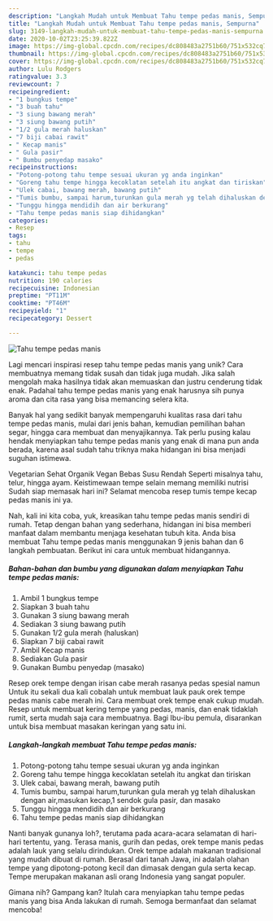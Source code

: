 ```yaml
---
description: "Langkah Mudah untuk Membuat Tahu tempe pedas manis, Sempurna"
title: "Langkah Mudah untuk Membuat Tahu tempe pedas manis, Sempurna"
slug: 3149-langkah-mudah-untuk-membuat-tahu-tempe-pedas-manis-sempurna
date: 2020-10-02T23:25:39.822Z
image: https://img-global.cpcdn.com/recipes/dc808483a2751b60/751x532cq70/tahu-tempe-pedas-manis-foto-resep-utama.jpg
thumbnail: https://img-global.cpcdn.com/recipes/dc808483a2751b60/751x532cq70/tahu-tempe-pedas-manis-foto-resep-utama.jpg
cover: https://img-global.cpcdn.com/recipes/dc808483a2751b60/751x532cq70/tahu-tempe-pedas-manis-foto-resep-utama.jpg
author: Lulu Rodgers
ratingvalue: 3.3
reviewcount: 7
recipeingredient:
- "1 bungkus tempe"
- "3 buah tahu"
- "3 siung bawang merah"
- "3 siung bawang putih"
- "1/2 gula merah haluskan"
- "7 biji cabai rawit"
- " Kecap manis"
- " Gula pasir"
- " Bumbu penyedap masako"
recipeinstructions:
- "Potong-potong tahu tempe sesuai ukuran yg anda inginkan"
- "Goreng tahu tempe hingga kecoklatan setelah itu angkat dan tiriskan"
- "Ulek cabai, bawang merah, bawang putih"
- "Tumis bumbu, sampai harum,turunkan gula merah yg telah dihaluskan dengan air,masukan kecap,1 sendok gula pasir, dan masako"
- "Tunggu hingga mendidih dan air berkurang"
- "Tahu tempe pedas manis siap dihidangkan"
categories:
- Resep
tags:
- tahu
- tempe
- pedas

katakunci: tahu tempe pedas 
nutrition: 190 calories
recipecuisine: Indonesian
preptime: "PT11M"
cooktime: "PT46M"
recipeyield: "1"
recipecategory: Dessert

---
```



![Tahu tempe pedas manis](https://img-global.cpcdn.com/recipes/dc808483a2751b60/751x532cq70/tahu-tempe-pedas-manis-foto-resep-utama.jpg)

Lagi mencari inspirasi resep tahu tempe pedas manis yang unik? Cara membuatnya memang tidak susah dan tidak juga mudah. Jika salah mengolah maka hasilnya tidak akan memuaskan dan justru cenderung tidak enak. Padahal tahu tempe pedas manis yang enak harusnya sih punya aroma dan cita rasa yang bisa memancing selera kita.

Banyak hal yang sedikit banyak mempengaruhi kualitas rasa dari tahu tempe pedas manis, mulai dari jenis bahan, kemudian pemilihan bahan segar, hingga cara membuat dan menyajikannya. Tak perlu pusing kalau hendak menyiapkan tahu tempe pedas manis yang enak di mana pun anda berada, karena asal sudah tahu triknya maka hidangan ini bisa menjadi suguhan istimewa.

Vegetarian Sehat Organik Vegan Bebas Susu Rendah Seperti misalnya tahu, telur, hingga ayam. Keistimewaan tempe selain memang memiliki nutrisi Sudah siap memasak hari ini? Selamat mencoba resep tumis tempe kecap pedas manis ini ya.


Nah, kali ini kita coba, yuk, kreasikan tahu tempe pedas manis sendiri di rumah. Tetap dengan bahan yang sederhana, hidangan ini bisa memberi manfaat dalam membantu menjaga kesehatan tubuh kita. Anda bisa membuat Tahu tempe pedas manis menggunakan 9 jenis bahan dan 6 langkah pembuatan. Berikut ini cara untuk membuat hidangannya.

<!--inarticleads1-->

##### Bahan-bahan dan bumbu yang digunakan dalam menyiapkan Tahu tempe pedas manis:

1. Ambil 1 bungkus tempe
1. Siapkan 3 buah tahu
1. Gunakan 3 siung bawang merah
1. Sediakan 3 siung bawang putih
1. Gunakan 1/2 gula merah (haluskan)
1. Siapkan 7 biji cabai rawit
1. Ambil  Kecap manis
1. Sediakan  Gula pasir
1. Gunakan  Bumbu penyedap (masako)


Resep orek tempe dengan irisan cabe merah rasanya pedas spesial namun Untuk itu sekali dua kali cobalah untuk membuat lauk pauk orek tempe pedas manis cabe merah ini. Cara membuat orek tempe enak cukup mudah. Resep untuk membuat kering tempe yang pedas, manis, dan enak tidaklah rumit, serta mudah saja cara membuatnya. Bagi Ibu-ibu pemula, disarankan untuk bisa membuat masakan keringan yang satu ini. 

<!--inarticleads2-->

##### Langkah-langkah membuat Tahu tempe pedas manis:

1. Potong-potong tahu tempe sesuai ukuran yg anda inginkan
1. Goreng tahu tempe hingga kecoklatan setelah itu angkat dan tiriskan
1. Ulek cabai, bawang merah, bawang putih
1. Tumis bumbu, sampai harum,turunkan gula merah yg telah dihaluskan dengan air,masukan kecap,1 sendok gula pasir, dan masako
1. Tunggu hingga mendidih dan air berkurang
1. Tahu tempe pedas manis siap dihidangkan


Nanti banyak gunanya loh?, terutama pada acara-acara selamatan di hari-hari tertentu, yang. Terasa manis, gurih dan pedas, orek tempe manis pedas adalah lauk yang selalu dirindukan. Orek tempe adalah makanan tradisional yang mudah dibuat di rumah. Berasal dari tanah Jawa, ini adalah olahan tempe yang dipotong-potong kecil dan dimasak dengan gula serta kecap. Tempe merupakan makanan asli orang Indonesia yang sangat populer. 

Gimana nih? Gampang kan? Itulah cara menyiapkan tahu tempe pedas manis yang bisa Anda lakukan di rumah. Semoga bermanfaat dan selamat mencoba!
